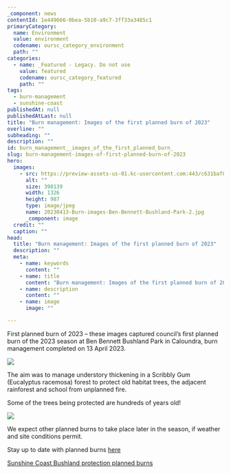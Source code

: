 ```yaml
---
_component: news
contentId: 1e449666-0bea-5b10-a9c7-3ff33a3485c1
primaryCategory:
  name: Environment
  value: environment
  codename: oursc_category_environment
  path: ""
categories:
  - name: _Featured - Legacy. Do not use
    value: featured
    codename: oursc_category_featured
    path: ""
tags:
  - burn-management
  - sunshine-coast
publishedAt: null
publishedAtLast: null
title: "Burn management: Images of the first planned burn of 2023"
overline: ""
subheading: ""
description: ""
id: burn_management__images_of_the_first_planned_burn_
slug: burn-management-images-of-first-planned-burn-of-2023
hero:
  images:
    - src: https://preview-assets-us-01.kc-usercontent.com:443/c631baf8-1b46-001f-580c-d0001b68b4a8/981be979-6066-4bd9-a2fe-356ba06ab44b/20230413-Burn-images-Ben-Bennett-Bushland-Park-2.jpg
      alt: ""
      size: 398139
      width: 1326
      height: 987
      type: image/jpeg
      name: 20230413-Burn-images-Ben-Bennett-Bushland-Park-2.jpg
      _component: image
  credit: ""
  caption: ""
head:
  title: "Burn management: Images of the first planned burn of 2023"
  description: ""
  meta:
    - name: keywords
      content: ""
    - name: title
      content: "Burn management: Images of the first planned burn of 2023"
    - name: description
      content: ""
    - name: image
      image: ""

---
```

First planned burn of 2023 – these images captured council’s first planned burn of the 2023 season at Ben Bennett Bushland Park in Caloundra, burn management completed on 13 April 2023.

![](https://preview-assets-us-01.kc-usercontent.com:443/c631baf8-1b46-001f-580c-d0001b68b4a8/13d5c7d7-b37d-4630-8896-5250aad44827/20230413-Burn-images-Ben-Bennett-Bushland-Park-1.jpg)

The aim was to manage understory thickening in a Scribbly Gum (Eucalyptus racemosa) forest to protect old habitat trees, the adjacent rainforest and school from unplanned fire.

Some of the trees being protected are hundreds of years old!

![](https://preview-assets-us-01.kc-usercontent.com:443/c631baf8-1b46-001f-580c-d0001b68b4a8/81093581-48d2-4de8-bd69-0f5aba84fee6/20230413-Burn-images-Ben-Bennett-Bushland-Park-3-1024x771.jpg)

We expect other planned burns to take place later in the season, if weather and site conditions permit.

Stay up to date with planned burns [here](https://www.sunshinecoast.qld.gov.au/environment/bushland-protection/bushfire-management)


[Sunshine Coast Bushland protection planned burns](https://www.sunshinecoast.qld.gov.au/environment/bushland-protection/bushfire-management)
